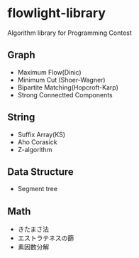 flowlight-library
=================

Algorithm library for Programming Contest


Graph
-----------------

* Maximum Flow(Dinic)
* Minimum Cut (Shoer-Wagner)
* Bipartite Matching(Hopcroft-Karp)
* Strong Connectted Components

String
----------------- 
* Suffix Array(KS)
* Aho Corasick
* Z-algorithm

Data Structure
-----------------
* Segment tree

Math
-----------------
* きたまさ法
* エストラテネスの篩
* 素因数分解